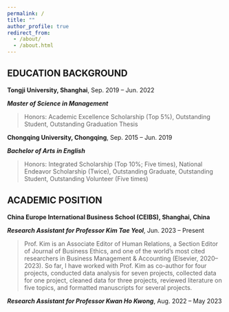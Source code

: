 ```yaml
---
permalink: /
title: ""
author_profile: true
redirect_from: 
  - /about/
  - /about.html
---
```


## EDUCATION BACKGROUND

**Tongji University, Shanghai**, Sep. 2019 – Jun. 2022

***Master of Science in Management***

> Honors: Academic Excellence Scholarship (Top 5%), Outstanding Student, Outstanding Graduation Thesis

**Chongqing University, Chongqing**, Sep. 2015 – Jun. 2019

***Bachelor of Arts in English***

> Honors: Integrated Scholarship (Top 10%; Five times), National Endeavor Scholarship (Twice), Outstanding Graduate, Outstanding Student, Outstanding Volunteer (Five times)

## ACADEMIC POSITION

**China Europe International Business School (CEIBS), Shanghai, China**

***Research Assistant for Professor Kim Tae Yeol***, Jun. 2023 – Present

> Prof. Kim is an Associate Editor of Human Relations, a Section Editor of Journal of Business Ethics, and one of the world’s most cited researchers in Business Management & Accounting (Elsevier, 2020–2023). So far, I have worked with Prof. Kim as co-author for four projects, conducted data analysis for seven projects, collected data for one project, cleaned data for three projects, reviewed literature on five topics, and formatted manuscripts for several projects.

***Research Assistant for Professor Kwan Ho Kwong***, Aug. 2022 – May 2023

